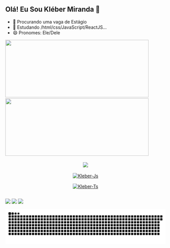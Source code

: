 ## Olá! Eu Sou Kléber Miranda 👋
 
- 🔭 Procurando uma vaga de Estágio
- 🌱 Estudando /html/css/JavaScript/ReactJS...
- 😄 Pronomes: Ele/Dele

<div>
  <a href="https://github.com/KleberMirandas">
  <img height="180" width="450"  src="https://github-readme-stats.vercel.app/api?username=KleberMirandas&show_icons=true&theme=dark&include_all_commits=true&count_private=true"/>
  <img height="180" width="450" src="https://github-readme-stats.vercel.app/api/top-langs/?username=KleberMirandas&layout=compact&langs_count=7&theme=dark"/>
</div>    
  
  
  <div align="center" alt="Kleber-Js" height="30" width="40"  style="display: inline_block"><br>
   
   <img src="https://cdn.jsdelivr.net/gh/devicons/devicon/icons/html5/html5-original-wordmark.svg" />
   
  <img align="center" alt="Kleber-Js" height="30" width="40" 
src="https://cdn.jsdelivr.net/gh/devicons/devicon/icons/java/java-original.svg">
   
  <img align="center" alt="Kleber-Ts" height="30" width="40" src="https://cdn.jsdelivr.net/gh/devicons/devicon/icons/csharp/csharp-line.svg">
</div>

  ##
  <div> 
  <a href="https://www.youtube.com/channel/UCjapdW7QPbKTR1kSC5FV5tw" target="_blank"><img src="https://img.shields.io/badge/YouTube-FF0000?style=for-the-badge&logo=youtube&logoColor=white" target="_blank"></a>
  <a href="https://www.instagram.com/clebersonb2/" target="_blank"><img src="https://img.shields.io/badge/-Instagram-%23E4405F?style=for-the-badge&logo=instagram&logoColor=white" target="_blank"></a>
  <a href="https://www.linkedin.com/in/cleberson-borges-01b711122/" target="_blank"><img src="https://img.shields.io/badge/-LinkedIn-%230077B5?style=for-the-badge&logo=linkedin&logoColor=white" target="_blank"></a> 
 
  ![Snake animation](https://github.com/klebermirandas/klebermirandas/blob/output/github-contribution-grid-snake.svg)
 
</div>
  
